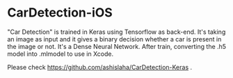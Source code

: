 # CarDetection-iOS

"Car Detection" is trained in Keras using Tensorflow as back-end. It's taking an image as input and it gives a binary 
decision whether a car is present in the image or not. It's a Dense Neural Network. After train, converting the .h5 model into
.mlmodel to use in Xcode.

Please check https://github.com/ashislaha/CarDetection-Keras . 
